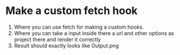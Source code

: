 # Make a custom fetch hook

1. Where you can use fetch for making a custom hooks.
2. Where you can take a input inside there a url and other options as project there and render it correctly
3. Result should exactly looks like Output.png
